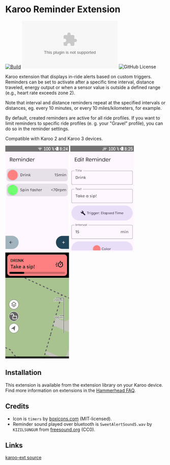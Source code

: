 # Karoo Reminder Extension

[![Build](https://github.com/timklge/karoo-reminder/actions/workflows/android.yml/badge.svg)](https://github.com/timklge/karoo-reminder/actions/workflows/android.yml)
[![GitHub Downloads (specific asset, all releases)](https://img.shields.io/github/downloads/timklge/karoo-reminder/app-release.apk)](https://github.com/timklge/karoo-reminder/releases)
![GitHub License](https://img.shields.io/github/license/timklge/karoo-reminder)

Karoo extension that displays in-ride alerts based on custom triggers. Reminders can be set to activate after a specific time interval, distance traveled, energy output or when a sensor value is outside a defined range (e.g., heart rate exceeds zone 2).

Note that interval and distance reminders repeat at the specified intervals or distances, eg. every 10 minutes, or every 10 miles/kilometers, for example.

By default, created reminders are active for all ride profiles. If you want to limit reminders to specific ride profiles (e. g. your "Gravel" profile), you can do so in the reminder settings.

Compatible with Karoo 2 and Karoo 3 devices.

![Reminder List](list.png)
![Reminder Detail](detail.png)
![Reminder in ride](reminder.png)

## Installation

This extension is available from the extension library on your Karoo device. Find more information on extensions in the [Hammerhead FAQ](https://support.hammerhead.io/hc/en-us/articles/34676015530907-Karoo-OS-Extensions-Library).

## Credits

- Icon is `timers` by [boxicons.com](https://boxicons.com) (MIT-licensed).
- Reminder sound played over bluetooth is `SweetAlertSound5.wav` by `KIZILSUNGUR` from [freesound.org](https://freesound.org/people/KIZILSUNGUR/sounds/72129/) (CC0).

## Links

[karoo-ext source](https://github.com/hammerheadnav/karoo-ext)
